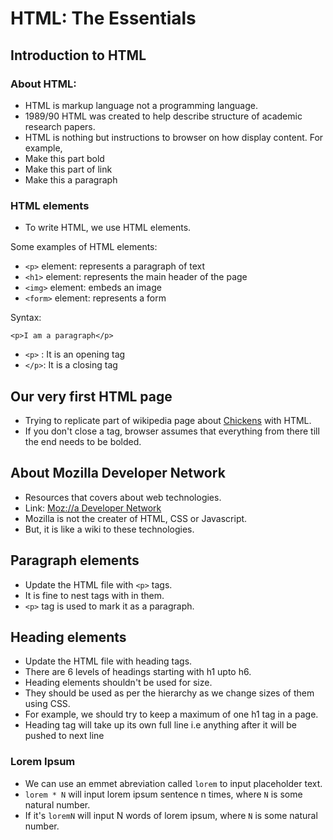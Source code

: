 # HTML: The Essentials

## Introduction to HTML

### About HTML:

- HTML is markup language not a programming language.
- 1989/90 HTML was created to help describe structure of academic research papers.
- HTML is nothing but instructions to browser on how display content.
  For example,
- Make this part bold
- Make this part of link
- Make this a paragraph

### HTML elements

- To write HTML, we use HTML elements.

Some examples of HTML elements:

- `<p>` element: represents a paragraph of text
- `<h1>` element: represents the main header of the page
- `<img>` element: embeds an image
- `<form>` element: represents a form

Syntax:

`<p>I am a paragraph</p>`

- `<p>` : It is an opening tag
- `</p>`: It is a closing tag

## Our very first HTML page

- Trying to replicate part of wikipedia page about [Chickens](https://en.wikipedia.org/wiki/Chicken) with HTML.
- If you don't close a tag, browser assumes that everything from there till the end needs to be bolded.

## About Mozilla Developer Network

- Resources that covers about web technologies.
- Link: [Moz://a Developer Network](https://developer.mozilla.org/en-US/)
- Mozilla is not the creater of HTML, CSS or Javascript.
- But, it is like a wiki to these technologies.

## Paragraph elements

- Update the HTML file with `<p>` tags.
- It is fine to nest tags with in them.
- `<p>` tag is used to mark it as a paragraph.

## Heading elements

- Update the HTML file with heading tags.
- There are 6 levels of headings starting with h1 upto h6.
- Heading elements shouldn't be used for size.
- They should be used as per the hierarchy as we change sizes of them using CSS.
- For example, we should try to keep a maximum of one h1 tag in a page.
- Heading tag will take up its own full line i.e anything after it will be pushed to next line

### Lorem Ipsum

- We can use an emmet abreviation called `lorem` to input placeholder text.
- `lorem * N` will input lorem ipsum sentence n times, where `N` is some natural number.
- If it's `loremN` will input N words of lorem ipsum, where `N` is some natural number.
